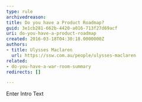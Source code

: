 ```yaml
---
type: rule
archivedreason: 
title: Do you have a Product Roadmap?
guid: 3e1cb281-662b-4420-a016-713f27d69acf
uri: do-you-have-a-product-roadmap
created: 2016-03-18T04:30:18.0000000Z
authors:
- title: Ulysses Maclaren
  url: https://ssw.com.au/people/ulysses-maclaren
related:
- do-you-have-a-war-room-summary
redirects: []

---
```



Enter Intro Text
<br><excerpt class='endintro'></excerpt><br>



